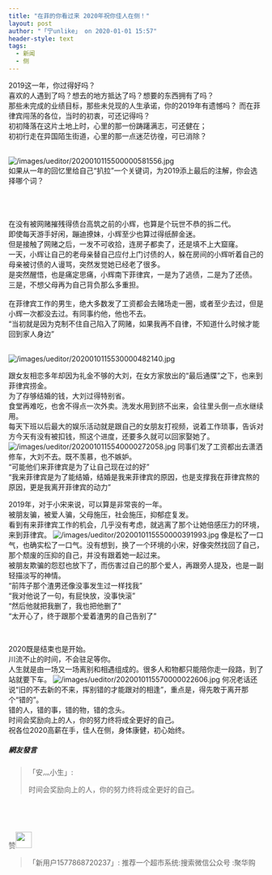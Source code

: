 ```yaml
---
title: "在菲的你看过来 2020年祝你佳人在侧！"
layout: post
author: "「宁unlike」 on 2020-01-01 15:57"
header-style: text
tags:
  - 新闻
  - 侧
---
```


2019这一年，你过得好吗？
<br>
喜欢的人遇到了吗？想去的地方抵达了吗？想要的东西拥有了吗？
<br>
那些未完成的业绩目标，那些未兑现的人生承诺，你的2019年有遗憾吗？
而在菲律宾闯荡的各位，当时的初衷，可还记得吗？
<br>
初初降落在这片土地上时，心里的那一份踌躇满志，可还健在；
<br>
初初行走在异国陌生街道，心里的那一点迷茫彷徨，可已消除？
<br mpa-from-tpl="t">

<br mpa-from-tpl="t">
<img src="http://images.feileyuan.com/images/ueditor/2020010115500000581556.jpg" title="/images/ueditor/2020010115500000581556.jpg" alt="/images/ueditor/2020010115500000581556.jpg">

<br mpa-from-tpl="t">
如果从一年的回忆里给自己“扒拉”一个关键词，为2019添上最后的注解，你会选择哪个词？
<br mpa-from-tpl="t">

<br mpa-from-tpl="t">
<br>

<br mpa-from-tpl="t">


在没有被网赌摧残得债台高筑之前的小辉，也算是个玩世不恭的拆二代。
<br>
即使每天游手好闲，蹦迪撩妹，小辉至少也算过得纸醉金迷。
<br>
但是接触了网赌之后，一发不可收拾，连房子都卖了，还是填不上大窟窿。
<br>
一天，小辉让自己的老母亲替自己应付上门讨债的人，躲在房间的小辉听着自己的母亲被讨债的人谩骂，突然发觉她已经老了很多。
<br>
是突然醒悟，也是痛定思痛，小辉南下菲律宾，一是为了逃债，二是为了还债。
<br>
三是，不想父母再为自己背负那么多重担。
<br>
<br>
在菲律宾工作的男生，绝大多数发了工资都会去赌场走一圈，或者至少去过，但是小辉一次都没去过。有同事约他，他也不去。
<br>“当初就是因为克制不住自己陷入了网赌，如果我再不自律，不知道什么时候才能回到家人身边”
<br mpa-from-tpl="t">

<br mpa-from-tpl="t">
<img src="http://images.feileyuan.com/images/ueditor/2020010115530000482140.jpg" title="/images/ueditor/2020010115530000482140.jpg" alt="/images/ueditor/2020010115530000482140.jpg">

<br mpa-from-tpl="t">


跟女友相恋多年却因为礼金不够的大刘，在女方家放出的“最后通牒”之下，也来到菲律宾捞金。
<br>
为了存够结婚的钱，大刘过得特别省。
<br>
食堂再难吃，也舍不得点一次外卖。洗发水用到挤不出来，会往里头倒一点水继续用。
<br>
每天下班以后最大的娱乐活动就是跟自己的女朋友打视频，说着工作琐事，告诉对方今天有没有被扣钱，照这个进度，还要多久就可以回家娶她了。
<input type="hidden" value="菲乐园提供"><img src="http://images.feileyuan.com/images/ueditor/2020010115540000272058.jpg" title="/images/ueditor/2020010115540000272058.jpg" alt="/images/ueditor/2020010115540000272058.jpg">
同事们发了工资都出去潇洒修车，大刘不去。既不羡慕，也不嫉妒。
<br>
“可能他们来菲律宾是为了让自己现在过的好”
<br>
“我来菲律宾是为了能结婚，结婚是我来菲律宾的原因，也是支撑我在菲律宾熬的原因，更是我离开菲律宾的动力”
<br mpa-from-tpl="t">


2019年，对于小宋来说，可以算是非常丧的一年。
<br>
被朋友骗，被爱人骗，父母施压，社会施压，抑郁症复发。
<br>
看到有来菲律宾工作的机会，几乎没有考虑，就逃离了那个让她倍感压力的环境，来到菲律宾。
<img src="http://images.feileyuan.com/images/ueditor/2020010115550000391993.jpg" title="/images/ueditor/2020010115550000391993.jpg" alt="/images/ueditor/2020010115550000391993.jpg">
像是松了一口气，也确实松了一口气。没有想到，换了一个环境的小宋，好像突然找回了自己，那个颓废的压抑的自己，并没有跟着她一起过来。
<br>
被朋友欺骗的怨怼也放下了，而伤害过自己的那个爱人，再跟旁人提及，也是一副轻描淡写的神情。
<br>
“前阵子那个渣男还像没事发生过一样找我”
<br>
“我对他说了一句，有屁快放，没事快滚”
<br>
“然后他就把我删了，我也把他删了”
<br>
“太开心了，终于跟那个爱着渣男的自己告别了”

<br>

2020既是结束也是开始。
<br>
川流不止的时间，不会驻足等你。
<br>
人生就是由一场又一场离别和相遇组成的。很多人和物都只能陪你走一段路，到了站就要下车。
<img src="http://images.feileyuan.com/images/ueditor/2020010115570000022606.jpg" title="/images/ueditor/2020010115570000022606.jpg" alt="/images/ueditor/2020010115570000022606.jpg">
何况老话还说“旧的不去新的不来，挥别错的才能跟对的相逢”，重点是，得先敢于离开那个“错的”。
<br>
错的人，错的事，错的物，错的念头。
<br>
时间会奖励向上的人，你的努力终将成全更好的自己。
<br>
祝各位2020高薪在手，佳人在侧，身体康健，初心始终。
<br>

##### 網友發言 
> 「安灬小生」:
> <p><span style="color: rgb(102, 102, 102); font-family: 微软雅黑; font-size: 14px; background-color: rgb(255, 255, 255);">时间会奖励向上的人，你的努力终将成全更好的自己。</span></p>
<p><span style="color: rgb(102, 102, 102); font-family: 微软雅黑; font-size: 14px; background-color: rgb(255, 255, 255);"><br></span></p>
<p><span style="color: rgb(102, 102, 102); font-family: 微软雅黑; font-size: 14px; background-color: rgb(255, 255, 255);"><br></span></p>
<p><font color="#666666" face="微软雅黑"><span style="font-size: 14px; background-color: rgb(255, 255, 255);">赞<img src="https://images.feileyuan.com/images/ueditor/dialogs/emotion/images/default/df_028.gif" width="32" height="32"></span></font></p>

> 「新用户1577868720237」:
> 推荐一个超市系统:搜索微信公众号 :聚华购


